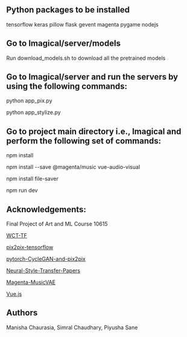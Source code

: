 ## Python packages to be installed
tensorflow
keras
pillow
flask
gevent
magenta
pygame
nodejs

## Go to Imagical/server/models

Run download_models.sh to download all the pretrained models


## Go to Imagical/server and run the servers by using the following commands:

python app_pix.py

python app_stylize.py

## Go to project main directory i.e., Imagical and perform the following set of commands:

npm install

npm install --save @magenta/music vue-audio-visual

npm install file-saver

npm run dev

## Acknowledgements:
Final Project of Art and ML Course 10615

[WCT-TF](https://github.com/eridgd/WCT-TF)

[pix2pix-tensorflow](https://github.com/affinelayer/pix2pix-tensorflow)

[pytorch-CycleGAN-and-pix2pix](https://github.com/junyanz/pytorch-CycleGAN-and-pix2pix)

[Neural-Style-Transfer-Papers](https://github.com/ycjing/Neural-Style-Transfer-Papers)

<a href="https://github.com/tensorflow/magenta/tree/master/magenta/models/music_vae">Magenta-MusicVAE</a>

[Vue.js](https://vuejs.org/) 

## Authors

Manisha Chaurasia, Simral Chaudhary, Piyusha Sane

